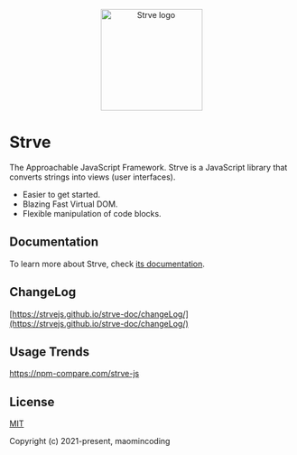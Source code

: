 <p align="center">
  <a href="https://github.com/strveJs/strve" target="_blank" rel="noopener noreferrer">
    <img width="180" src="https://strvejs.github.io/strve-doc/logo.png" alt="Strve logo">
  </a>
</p>

# Strve

The Approachable JavaScript Framework. Strve is a JavaScript library that converts strings into views (user interfaces).

- Easier to get started.
- Blazing Fast Virtual DOM.
- Flexible manipulation of code blocks.

## Documentation

To learn more about Strve, check [its documentation](https://strvejs.github.io/strve-doc/).

## ChangeLog

[https://strvejs.github.io/strve-doc/changeLog/](https://strvejs.github.io/strve-doc/changeLog/)

## Usage Trends

https://npm-compare.com/strve-js

## License

[MIT](http://opensource.org/licenses/MIT)

Copyright (c) 2021-present, maomincoding
